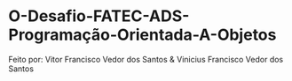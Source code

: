 # O-Desafio-FATEC-ADS-Programação-Orientada-A-Objetos

Feito por:
Vitor Francisco Vedor dos Santos &
Vinicius Francisco Vedor dos Santos
